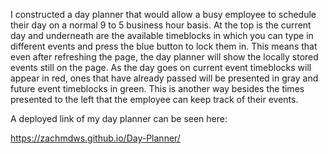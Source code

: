 I constructed a day planner that would allow a busy employee to schedule their day on a normal 9 to 5 business hour basis. At the top is the current day and underneath are the available timeblocks in which you can type in different events and press the blue button to lock them in. This means that even after refreshing the page, the day planner will show the locally stored events still on the page. As the day goes on current event timeblocks will appear in red, ones that have already passed will be presented in gray and future event timeblocks in green. This is another way besides the times presented to the left that the employee can keep track of their events.


A deployed link of my day planner can be seen here: 

https://zachmdws.github.io/Day-Planner/
